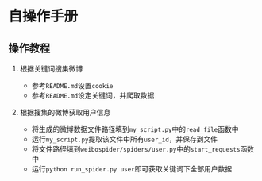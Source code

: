 # 自操作手册

## 操作教程

1. 根据关键词搜集微博
   - 参考`README.md`设置`cookie`
   - 参考`README.md`设定关键词，并爬取数据

2. 根据搜集的微博获取用户信息
   - 将生成的微博数据文件路径填到`my_script.py`中的`read_file`函数中
   - 运行`my_script.py`提取该文件中所有`user_id`，并保存到文件
   - 将文件路径填到`weibospider/spiders/user.py`中的`start_requests`函数中
   - 运行`python run_spider.py user`即可获取关键词下全部用户数据